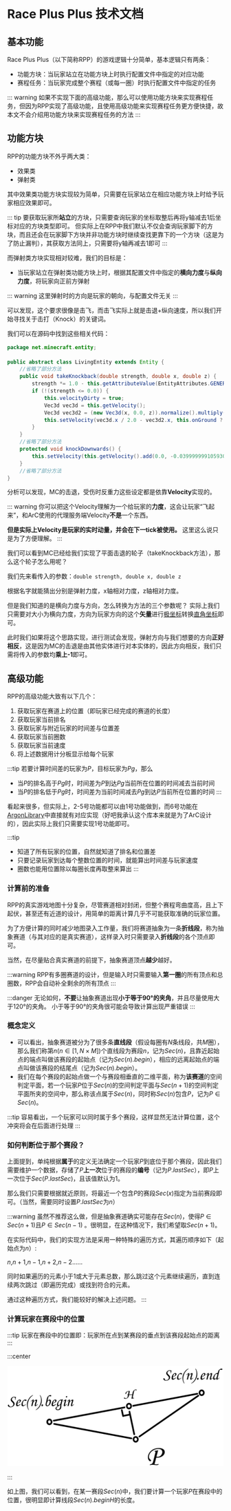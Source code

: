 # Race Plus Plus 技术文档

## 基本功能

Race Plus Plus（以下简称RPP）的游戏逻辑十分简单，基本逻辑只有两条：

* 功能方块：当玩家站立在功能方块上时执行配置文件中指定的对应功能
* 赛程任务：当玩家完成整个赛程（或每一圈）时执行配置文件中指定的任务

::: warning
如果不实现下面的高级功能，那么可以使用功能方块来实现赛程任务，但因为RPP实现了高级功能，且使用高级功能来实现赛程任务更方便快捷，故本文不会介绍用功能方块来实现赛程任务的方法
:::

## 功能方块

RPP的功能方块不外乎两大类：

* 效果类
* 弹射类

其中效果类功能方块实现较为简单，只需要在玩家站立在相应功能方块上时给予玩家相应效果即可。

::: tip
要获取玩家所**站立**的方块，只需要查询玩家的坐标取整后再将y轴减去1后坐标对应的方块类型即可。
但实际上在RPP中我们默认不仅会查询玩家脚下的方块，而且还会在玩家脚下方块并非功能方块时继续查找更靠下的一个方块（这是为了防止漏判），其获取方法同上，只需要将y轴再减去1即可
:::

而弹射类方块实现相对较难，我们的目标是：
* 当玩家站立在弹射类功能方块上时，根据其配置文件中指定的**横向力度**与**纵向力度**，将玩家向正前方弹射

::: warning
这里弹射时的方向是玩家的朝向，与配置文件无关
:::

可以发现，这个要求很像是击飞，而击飞实际上就是击退+纵向速度，所以我们开始寻找关于击打（Knock）的关键词。

我们可以在源码中找到这些相关代码：
```java
package net.minecraft.entity;

public abstract class LivingEntity extends Entity {
    //省略了部分方法
    public void takeKnockback(double strength, double x, double z) {
        strength *= 1.0 - this.getAttributeValue(EntityAttributes.GENERIC_KNOCKBACK_RESISTANCE);
        if (!(strength <= 0.0)) {
            this.velocityDirty = true;
            Vec3d vec3d = this.getVelocity();
            Vec3d vec3d2 = (new Vec3d(x, 0.0, z)).normalize().multiply(strength);
            this.setVelocity(vec3d.x / 2.0 - vec3d2.x, this.onGround ? Math.min(0.4, vec3d.y / 2.0 + strength) : vec3d.y, vec3d.z / 2.0 - vec3d2.z);
        }
    }
    //省略了部分方法
    protected void knockDownwards() {
        this.setVelocity(this.getVelocity().add(0.0, -0.03999999910593033, 0.0));
    }
    //省略了部分方法
}
```
分析可以发现，MC的击退，受伤时反重力这些设定都是依靠**Velocity**实现的。

::: warning
你可以把这个Velocity理解为一个给玩家的**力度**，这会让玩家“飞起来”，和ArC使用的代理服务端Velocity**不是**一个东西。

**但是实际上Velocity是玩家的实时动量，并会在下一tick被使用。**
这里这么说只是为了方便理解。
:::

我们可以看到MC已经给我们实现了平面击退的轮子（takeKnockback方法），那么这个轮子怎么用呢？

我们先来看传入的参数：```double strength, double x, double z```

根据名字就能猜出分别是弹射力度，x轴相对力度，z轴相对力度。

但是我们知道的是横向力度与方向，怎么转换为方法的三个参数呢？
实际上我们只需要对大小为横向力度，方向为玩家方向的这个**矢量**进行[极坐标](https://baike.baidu.com/item/%E6%9E%81%E5%9D%90%E6%A0%87/7607962)转换[直角坐标](https://baike.baidu.com/item/%E7%9B%B4%E8%A7%92%E5%9D%90%E6%A0%87/9455590)即可。

此时我们如果将这个思路实现，进行测试会发现，弹射方向与我们想要的方向**正好相反**，这是因为MC的击退是由其他实体进行对本实体的，因此方向相反，我们只需将传入的参数均**乘上-1**即可。

## 高级功能

RPP的高级功能大致有以下几个：
1. 获取玩家在赛道上的位置（即玩家已经完成的赛道的长度）
2. 获取玩家当前排名
3. 获取玩家与附近玩家的时间差与位置差
4. 获取玩家当前圈数
5. 获取玩家当前速度
6. 将上述数据用计分板显示给每个玩家

:::tip
若要计算时间差的玩家为$P$，目标玩家为$Pg$，那么
* 当$P$的排名高于$Pg$时，时间差为$P$到达$Pg$当前所在位置的时间减去当前时间
* 当$P$的排名低于$Pg$时，时间差为当前时间减去$Pg$到达$P$当前所在位置的时间
:::

看起来很多，但实际上，2-5号功能都可以由1号功能做到，而6号功能在[ArgonLibrary](/ArgonLibrary-Dev)中直接就有对应实现（好吧我承认这个库本来就是为了ArC设计的），因此实际上我们只需要实现1号功能即可。

:::tip
* 知道了所有玩家的位置，自然就知道了排名和位置差
* 只要记录玩家到达每个整数位置的时间，就能算出时间差与玩家速度
* 圈数也能用位置除以每圈长度再取整来算出
:::

### 计算前的准备

RPP的真实游戏地图十分复杂，尽管赛道相对封闭，但整个赛程弯曲度高，且上下起伏，甚至还有近道的设计，用简单的距离计算几乎不可能获取准确的玩家位置。

为了方便计算的同时减少地图录入工作量，我们将赛道抽象为一条**折线段**，称为抽象赛道（与其对应的是真实赛道），这样录入时只需要录入**折线段**的各个顶点即可。

当然，在尽量贴合真实赛道的前提下，抽象赛道顶点**越少**越好。

:::warning
RPP有多圈赛道的设计，但是输入时只需要输入**第一圈**的所有顶点和总圈数，RPP会自动补全剩余的所有顶点
:::

:::danger
无论如何，**不要**让抽象赛道出现**小于等于90°的夹角**，并且尽量使用大于120°的夹角。
小于等于90°的夹角很可能会导致计算出现严重错误
:::

### 概念定义

* 可以看出，抽象赛道被分为了很多条**直线段**（假设每圈有$N$条线段，共$M$圈），那么我们称第$n( n \in [1,N \times M]$)个直线段为赛段$n$，记为$Sec(n)$，且靠近起始点的端点叫做该赛段的起始点（记为$Sec(n).begin$），相应的远离起始点的端点叫做该赛段的结尾点（记为$Sec(n).begin$）。
* 我们在每个赛段的起始点做一个与赛段相垂直的二维平面，称为**该赛道**的空间判定平面，若一个玩家$P$位于$Sec(n)$的空间判定平面与$Sec(n+1)$的空间判定平面所夹的空间中，那么称该点属于$Sec(n)$，同时称$Sec(n)$包含$P$，记为$P \in Sec(n)$。

:::tip
容易看出，一个玩家可以同时属于多个赛段，这样显然无法计算位置，这个冲突将会在后面进行处理
:::

### 如何判断位于那个赛段？

上面提到，单纯根据**属于**的定义无法确定一个玩家$P$到底位于那个赛段，因此我们需要维护一个数据，存储了$P$**上一次**位于的赛段的**编号**（记为$P.lastSec$），即$P$上一次位于$Sec(P.lastSec)$，且该值默认为1。

那么我们只需要根据就近原则，将最近一个包含$P$的赛段$Sec(x)$指定为当前赛段即可。（当然，需要同时设置$P.lastSec$为$n$）

:::warning
虽然不推荐这么做，但是抽象赛道确实可能存在$Sec(n)$，使得$P \in Sec(n+1)$且$P \in Sec(n-1)$ 。很明显，在这种情况下，我们希望取$Sec(n+1)$。

在实际代码中，我们的实现方法是采用一种特殊的遍历方式，其遍历顺序如下（起始点为$n$）:

$n$,$n+1$,$n-1$,$n+2$,$n-2$......

同时如果遍历的元素小于1或大于元素总数，那么跳过这个元素继续遍历，直到连续两次跳过（即遍历完成）或找到符合的元素。

通过这种遍历方式，我们能较好的解决上述问题。
:::

### 计算玩家在赛段中的位置

:::tip
玩家在赛段中的位置即：玩家所在点到某赛段的垂点到该赛段起始点的距离
:::

:::center

![](./Race-Plus-Plus-Dev/1.png)

:::

如上图，我们可以看到，在某一赛段$Sec(n)$中，我们要计算一个玩家$P$在赛段中的位置，很明显即计算线段$Sec(n).beginH$的长度。

